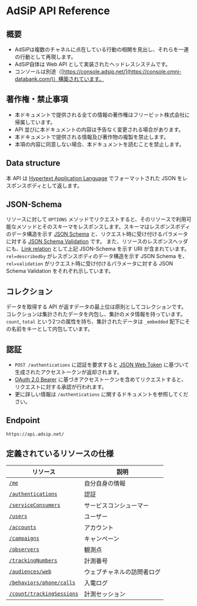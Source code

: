 # AdSiP API Reference

## 概要

* AdSiPは複数のチャネルに点在している行動の相関を見出し、それらを一連の行動として再現します。
* AdSiP自体は Web API として実装されたヘッドレスシステムです。
* コンソールは別途（[https://console.adsip.net/](https://console.omni-databank.com/)）構築されています。

## 著作権・禁止事項

* 本ドキュメントで提供される全ての情報の著作権はフリービット株式会社に帰属しています。
* API 並びに本ドキュメントの内容は予告なく変更される場合があります。
* 本ドキュメントで提供される情報及び著作物の複製を禁止します。
* 本項の内容に同意しない場合、本ドキュメントを読むことを禁止します。

## Data structure

本 API は [Hypertext Application Language](https://tools.ietf.org/html/draft-kelly-json-hal-08) でフォーマットされた JSON をレスポンスボディとして返します。

## JSON-Schema

リソースに対して `OPTIONS` メソッドでリクエストすると、そのリソースで利用可能なメソッドとそのスキーマをレスポンスします。スキーマはレスポンスボディのデータ構造を示す [JSON Schema](http://json-schema.org/latest/json-schema-core.html) と、リクエスト時に受け付けるパラメータに対する [JSON Schema Validation](http://json-schema.org/latest/json-schema-validation.html) です。
また、リソースのレスポンスヘッダにも、[Link relation](https://tools.ietf.org/html/rfc8288) として上記 JSON-Schema を示す URI が含まれています。`rel=describedby` がレスポンスボディのデータ構造を示す JSON Schema を、`rel=validation` がリクエスト時に受け付けるパラメータに対する JSON Schema Validation をそれぞれ示しています。

## コレクション

データを取得する API が返すデータの最上位は原則としてコレクションです。コレクションは集計されたデータを内包し、集計のメタ情報を持っています。`count`, `total` という2つの属性を持ち、集計されたデータは `_embedded` 配下にその名前をキーとして内包しています。

## 認証

* `POST /authentications` に認証を要求すると [JSON Web Token](https://tools.ietf.org/html/rfc7519) に基づいて生成されたアクセストークンが返却されます。
* [OAuth 2.0 Bearer](https://tools.ietf.org/html/rfc6750) に基づきアクセストークンを含めてリクエストすると、リクエストに対する承認が行われます。
* 更に詳しい情報は `/authentications` に関するドキュメントを参照してください。

## Endpoint

`https://api.adsip.net/`

## 定義されているリソースの仕様

| リソース | 説明 |
|----------|-----|
| [`/me`](me?id=me-自分自身の情報) | 自分自身の情報 |
| [`/authentications`](authentications?id=authentications-認証) | 認証 |
| [`/serviceConsumers`](serviceConsumers?id=serviceconsumers-サービスコンシューマー) | サービスコンシューマー |
| [`/users`](users?id=users-ユーザー) | ユーザー |
| [`/accounts`](accounts?id=accounts-アカウント) | アカウント |
| [`/campaigns`](campaigns?id=campaigns-キャンペーン) | キャンペーン |
| [`/observers`](observers?id=observers-観測点) | 観測点 |
| [`/trackingNumbers`](trackingNumbers?id=trackingnumbers-計測番号) | 計測番号 |
| [`/audiences/web`](audiences-web?id=audiencesweb-ウェブチャネルの訪問者ログ) | ウェブチャネルの訪問者ログ |
| [`/behaviors/phone/calls`](behaviors-phone-calls?id=behaviorsphonecalls-入電ログ) | 入電ログ |
| [`/count/trackingSessions`](count-trackingSessions?id=counttrackingsessions-計測セッション) | 計測セッション |
